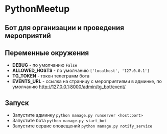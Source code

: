 # PythonMeetup
 
## Бот для организации и проведения мероприятий

## Переменные окружения
- **DEBUG** - по умолчанию `False`
- **ALLOWED_HOSTS** - по умолчанию `['localhost', '127.0.0.1']`
- **TG_TOKEN** - токен телеграмм бота
- **EVENTS_URL** - ссылка на страницу с мероприятиями в админке, по умолчанию http://127.0.0.1:8000/admin/tg_bot/event/

## Запуск
- Запустите админку `python manage.py runserver <host:port>`
- Запустите бота `python manage.py start_bot`
- Запустите сервис оповещений `python manage.py notify_service` 